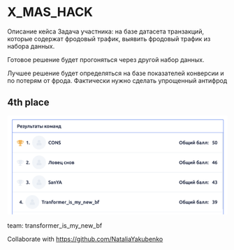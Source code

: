 # X_MAS_HACK


Описание кейса
Задача участника: на базе датасета транзакций, которые содержат фродовый трафик, выявить фродовый трафик из набора данных. 

Готовое решение будет прогоняться через другой набор данных. 

Лучшее решение будет определяться на базе показателей конверсии и по потерям от фрода. Фактически нужно сделать упрощенный антифрод


## 4th place

![alt text](https://github.com/korowood/X_MAS_HACK/blob/main/winners.png)

team: transformer_is_my_new_bf



Collaborate with https://github.com/NataliaYakubenko
